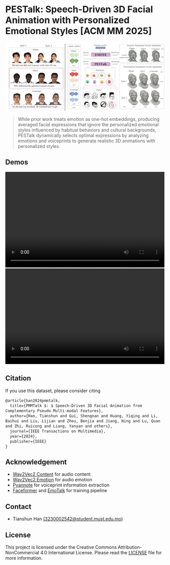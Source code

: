 # PESTalk: Speech-Driven 3D Facial Animation with Personalized Emotional Styles [ACM MM 2025]


<img src="./PESTalk.png" /> 

> While prior work treats emotion as one-hot embeddings, producing averaged facial expressions that ignore the personalized emotional styles influenced by habitual behaviors and cultural backgrounds, PESTalk dynamically selects optimal expressions by analyzing emotions and voiceprints to generate realistic 3D animations with personalized styles.



## Demos
<video src="https://github.com/user-attachments/assets/18f38f82-508e-4ea5-952f-560745398f0b" controls="controls" width="500" height="300"></video>
<video src="https://github.com/user-attachments/assets/f11ac9ce-8c78-49af-a3e1-a1bad27990c3" controls="controls" width="500" height="300"></video>


## Citation
If you use this dataset, please consider citing
```
@article{han2024pmmtalk,
  title={PMMTalk $: $ Speech-Driven 3D Facial Animation from Complementary Pseudo Multi-modal Features},
  author={Han, Tianshun and Gui, Shengnan and Huang, Yiqing and Li, Baihui and Liu, Lijian and Zhou, Benjia and Jiang, Ning and Lu, Quan and Zhi, Ruicong and Liang, Yanyan and others},
  journal={IEEE Transactions on Multimedia},
  year={2024},
  publisher={IEEE}
}
```

## Acknowledgement
- [Wav2Vec2 Content](https://huggingface.co/jonatasgrosman/wav2vec2-large-xlsr-53-english) for audio content
- [Wav2Vec2 Emotion](https://huggingface.co/r-f/wav2vec-english-speech-emotion-recognition) for audio emotion
- [Pyannote](https://huggingface.co/pyannote/embedding) for voiceprint information extraction
- [Faceformer](https://github.com/EvelynFan/FaceFormer) and [EmoTalk](https://github.com/ZiqiaoPeng/EmoTalk) for training pipeline

## Contact
- Tianshun Han [(3230002542@student.must.edu.mo)](3230002542@student.must.edu.mo)

## License
This project is licensed under the Creative Commons Attribution-NonCommercial 4.0 International License. Please read the [LICENSE](LICENSE) file for more information.
